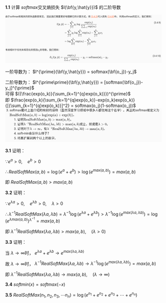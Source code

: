 **1.1** 计算 $softmax$交叉熵损失 $l(\bf{y,\hat{y}})$ 的二阶导数

![image](https://github.com/Mushero/d2l_HomeWork/blob/main/3.%20%E7%BA%BF%E6%80%A7%E7%A5%9E%E7%BB%8F%E7%BD%91%E7%BB%9C/img/1.png)

一阶导数为： $l^{\prime}(\bf{y,\hat{y}}) = softmax(\bf{o_j})-y_j$ 

二阶导数为： $l^{\prime\prime}(\bf{y,\hat{y}}) = [softmax(\bf{o_j})-y_j]^{\prime}$
<br/>可得 $({\frac{exp(o_k)}{\sum_{k=1}^{q}exp(o_k)}})^{\prime}$ <br/> 即 $\frac{exp(o_k){\sum_{k=1}^{q}exp(o_k)}-exp(o_k)exp(o_k)}{[{\sum_{k=1}^{q}exp(o_k)}]^2} = softmax(o_j)(1-softmax(o_j))$
![image](https://github.com/Mushero/d2l_HomeWork/blob/main/3.%20%E7%BA%BF%E6%80%A7%E7%A5%9E%E7%BB%8F%E7%BD%91%E7%BB%9C/img/2.png)

**3.1** 证明：

$\because e^a > 0,\quad e^b > 0$	

$\therefore RealSoftMax(a,b)=\log(e^a+e^b) > \log(e^{max(a,b)}) = max(a,b)$

即 $RealSoftMax(a,b) > max(a,b)$

**3.2** 证明：

$\because e^{\lambda a} > 0, \quad e^{\lambda b} > 0, \quad \lambda > 0$

$\therefore \lambda^{-1} RealSoftMax(\lambda a,\lambda b) = \lambda^{-1}\log(e^{\lambda a} + e^{\lambda b})>\lambda^{-1}\log(e^{max(\lambda a,\lambda b)}) = \log(e^{\lambda max(a,b)})^{\lambda^{-1}} = max(a,b)$

即 $\lambda^{-1} RealSoftMax(\lambda a,\lambda b) > max(a,b),\quad (\lambda>0)$

**3.3** 证明：

当 $\lambda \to \infty$时， $e^{\lambda a} + e^{\lambda b} \to e^{max(\lambda a,\lambda b)}$

故 $\lambda \to \infty$时， $\lambda^{-1} RealSoftMax(\lambda a,\lambda b) \to \lambda^{-1}\log(e^{max(\lambda a,\lambda b)}) = max(a,b)$
 
即 $\lambda^{-1} RealSoftMax(\lambda a,\lambda b) \to max(a,b),\quad (\lambda \to \infty)$

**3.4** $softmin(x) = softmax(-x)$

**3.5** $RealSoftMax(n_1,n_2,n_3,\cdots n_n) = \log(e^{n_1}+e^{n_2}+e^{n_3}+\cdots+e^{n_n})$
